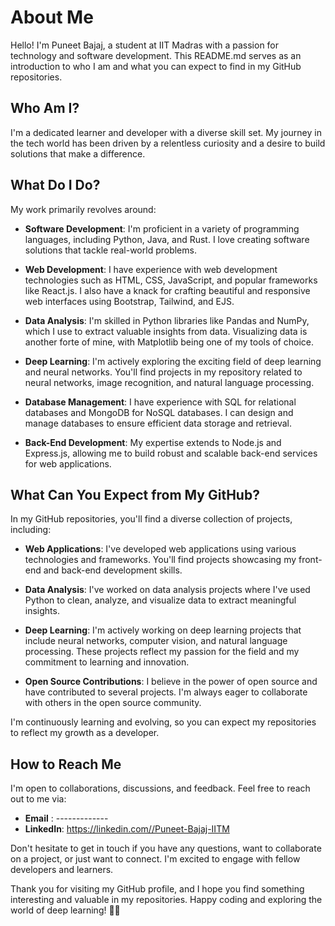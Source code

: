 # About Me

Hello! I'm Puneet Bajaj, a student at IIT Madras with a passion for technology and software development. This README.md serves as an introduction to who I am and what you can expect to find in my GitHub repositories.

## Who Am I?

I'm a dedicated learner and developer with a diverse skill set. My journey in the tech world has been driven by a relentless curiosity and a desire to build solutions that make a difference.

## What Do I Do?

My work primarily revolves around:

- **Software Development**: I'm proficient in a variety of programming languages, including Python, Java, and Rust. I love creating software solutions that tackle real-world problems.

- **Web Development**: I have experience with web development technologies such as HTML, CSS, JavaScript, and popular frameworks like React.js. I also have a knack for crafting beautiful and responsive web interfaces using Bootstrap, Tailwind, and EJS.

- **Data Analysis**: I'm skilled in Python libraries like Pandas and NumPy, which I use to extract valuable insights from data. Visualizing data is another forte of mine, with Matplotlib being one of my tools of choice.

- **Deep Learning**: I'm actively exploring the exciting field of deep learning and neural networks. You'll find projects in my repository related to neural networks, image recognition, and natural language processing.

- **Database Management**: I have experience with SQL for relational databases and MongoDB for NoSQL databases. I can design and manage databases to ensure efficient data storage and retrieval.

- **Back-End Development**: My expertise extends to Node.js and Express.js, allowing me to build robust and scalable back-end services for web applications.

## What Can You Expect from My GitHub?

In my GitHub repositories, you'll find a diverse collection of projects, including:

- **Web Applications**: I've developed web applications using various technologies and frameworks. You'll find projects showcasing my front-end and back-end development skills.

- **Data Analysis**: I've worked on data analysis projects where I've used Python to clean, analyze, and visualize data to extract meaningful insights.

- **Deep Learning**: I'm actively working on deep learning projects that include neural networks, computer vision, and natural language processing. These projects reflect my passion for the field and my commitment to learning and innovation.

- **Open Source Contributions**: I believe in the power of open source and have contributed to several projects. I'm always eager to collaborate with others in the open source community.

I'm continuously learning and evolving, so you can expect my repositories to reflect my growth as a developer.

## How to Reach Me

I'm open to collaborations, discussions, and feedback. Feel free to reach out to me via:

- **Email** : -------------
- **LinkedIn**: https://linkedin.com//Puneet-Bajaj-IITM

Don't hesitate to get in touch if you have any questions, want to collaborate on a project, or just want to connect. I'm excited to engage with fellow developers and learners.

Thank you for visiting my GitHub profile, and I hope you find something interesting and valuable in my repositories. Happy coding and exploring the world of deep learning! 🚀🧠
